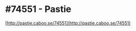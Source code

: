 <!--
id: 4506018
link: http://tumblr.atmos.org/post/4506018/74551-pastie
slug: 74551-pastie
date: Thu Jun 28 2007 17:01:02 GMT-0700 (PDT)
publish: 2007-06-028
tags: 
title: #74551 - Pastie
-->


#74551 - Pastie
===============

[http://pastie.caboo.se/74551](http://pastie.caboo.se/74551)

